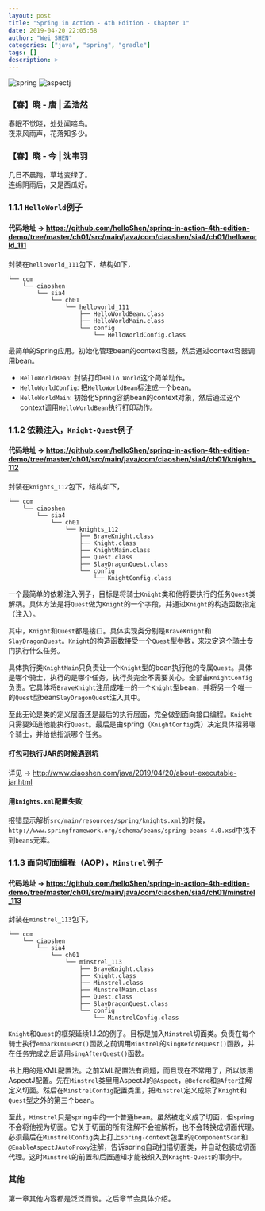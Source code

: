 ```yaml
---
layout: post
title: "Spring in Action - 4th Edition - Chapter 1"
date: 2019-04-20 22:05:58
author: "Wei SHEN"
categories: ["java", "spring", "gradle"]
tags: []
description: >
---
```


![spring](https://img.shields.io/badge/spring-5.1.6-brightgreen.svg)
![aspectj](https://img.shields.io/badge/aspectjweaver-1.9.3-brightgreen.svg)

### 【春】晓 - 唐 | 孟浩然
春眠不觉晓，处处闻啼鸟。
</br>
夜来风雨声，花落知多少。

### 【春】晓 - 今 | 沈韦羽
几日不晨跑，草地变绿了。
</br>
连绵阴雨后，又是西瓜好。

### 1.1.1 `HelloWorld`例子

#### 代码地址 -> <https://github.com/helloShen/spring-in-action-4th-edition-demo/tree/master/ch01/src/main/java/com/ciaoshen/sia4/ch01/helloworld_111>
封装在`helloworld_111`包下，结构如下，
```
└── com
    └── ciaoshen
        └── sia4
            └── ch01
                └── helloworld_111
                    ├── HelloWorldBean.class
                    ├── HelloWorldMain.class
                    └── config
                        └── HelloWorldConfig.class
```

最简单的Spring应用。初始化管理bean的context容器，然后通过context容器调用bean。
* `HelloWorldBean`: 封装打印`Hello World`这个简单动作。
* `HelloWorldConfig`: 把`HelloWorldBean`标注成一个bean。
* `HelloWorldMain`: 初始化Spring容纳bean的context对象，然后通过这个context调用`HelloWorldBean`执行打印动作。

### 1.1.2 依赖注入，`Knight-Quest`例子

#### 代码地址 -> <https://github.com/helloShen/spring-in-action-4th-edition-demo/tree/master/ch01/src/main/java/com/ciaoshen/sia4/ch01/knights_112>
封装在`knights_112`包下，结构如下，
```
└── com
    └── ciaoshen
        └── sia4
            └── ch01
                └── knights_112
                    ├── BraveKnight.class
                    ├── Knight.class
                    ├── KnightMain.class
                    ├── Quest.class
                    ├── SlayDragonQuest.class
                    └── config
                        └── KnightConfig.class
```

一个最简单的依赖注入例子，目标是将骑士`Knight`类和他将要执行的任务`Quest`类解耦。具体方法是将`Quest`做为`Knight`的一个字段，并通过`Knight`的构造函数指定（注入）。

其中，`Knight`和`Quest`都是接口。具体实现类分别是`BraveKnight`和`SlayDragonQuest`。`Knight`的构造函数接受一个`Quest`型参数，来决定这个骑士专门执行什么任务。

具体执行类`KnightMain`只负责让一个`Knight`型的bean执行他的专属`Quest`。具体是哪个骑士，执行的是哪个任务，执行类完全不需要关心。全部由`KnightConfig`负责。它具体将`BraveKnight`注册成唯一的一个`Knight`型bean，并将另一个唯一的`Quest`型bean`SlayDragonQuest`注入其中。

至此无论是类的定义层面还是最后的执行层面，完全做到面向接口编程。`Knight`只需要知道他能执行`Quest`。最后是由spring（`KnightConfig`类）决定具体招募哪个骑士，并给他指派哪个任务。

#### 打包可执行JAR的时候遇到坑
详见 -> <http://www.ciaoshen.com/java/2019/04/20/about-executable-jar.html>

#### 用`knights.xml`配置失败
报错显示解析`src/main/resources/spring/knights.xml`的时候，`http://www.springframework.org/schema/beans/spring-beans-4.0.xsd`中找不到`beans`元素。

### 1.1.3 面向切面编程（AOP），`Minstrel`例子

#### 代码地址 -> <https://github.com/helloShen/spring-in-action-4th-edition-demo/tree/master/ch01/src/main/java/com/ciaoshen/sia4/ch01/minstrel_113>
封装在`minstrel_113`包下，

```
└── com
    └── ciaoshen
        └── sia4
            └── ch01
                └── minstrel_113
                    ├── BraveKnight.class
                    ├── Knight.class
                    ├── Minstrel.class
                    ├── MinstrelMain.class
                    ├── Quest.class
                    ├── SlayDragonQuest.class
                    └── config
                        └── MinstrelConfig.class
```

`Knight`和`Quest`的框架延续1.1.2的例子。目标是加入`Minstrel`切面类。负责在每个骑士执行`embarkOnQuest()`函数之前调用`Minstrel`的`singBeforeQuest()`函数，并在任务完成之后调用`singAfterQuest()`函数。

书上用的是XML配置法。之前XML配置法有问题，而且现在不常用了，所以该用AspectJ配置。先在`Minstrel`类里用AspectJ的`@Aspect`，`@Before`和`@After`注解定义切面。然后在`MinstrelConfig`配置类里，把`Minstrel`定义成除了`Knight`和`Quest`型之外的第三个bean。

至此，`Minstrel`只是spring中的一个普通bean。虽然被定义成了切面，但spring不会将他视为切面。它关于切面的所有注解不会被解析，也不会转换成切面代理。必须最后在`MinstrelConfig`类上打上`spring-context`包里的`@ComponentScan`和`@EnableAspectJAutoProxy`注解，告诉spring自动扫描切面类，并自动包装成切面代理。这时`Minstrel`的前置和后置通知才能被织入到`Knight-Quest`的事务中。

### 其他
第一章其他内容都是泛泛而谈。之后章节会具体介绍。
